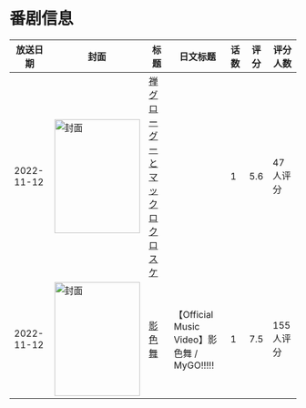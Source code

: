 # 番剧信息

|放送日期|封面|标题|日文标题|话数|评分|评分人数|
|---|---|---|---|---|---|---|
|2022-11-12|<img src="//lain.bgm.tv/pic/cover/c/c9/91/407777_FE7es.jpg" alt="封面" style="width:150px;height:200px;object-fit:cover;">|[禅 グローグーとマックロクロスケ](https://bangumi.tv/subject/407777)||1|5.6|47人评分|
|2022-11-12|<img src="//lain.bgm.tv/pic/cover/c/82/74/472629_Y6lpl.jpg" alt="封面" style="width:150px;height:200px;object-fit:cover;">|[影色舞](https://bangumi.tv/subject/472629)|【Official Music Video】影色舞 / MyGO!!!!!|1|7.5|155人评分|
